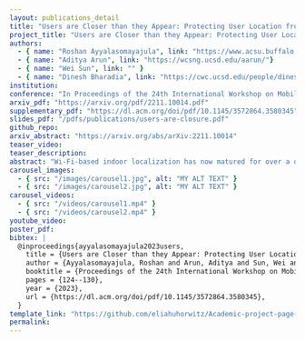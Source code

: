 ```yaml
---
layout: publications_detail
title: "Users are Closer than they Appear: Protecting User Location from WiFi APs"
project_title: "Users are Closer than they Appear: Protecting User Location from WiFi APs"
authors:
  - { name: "Roshan Ayyalasomayajula", link: "https://www.acsu.buffalo.edu/~roshana/"}
  - { name: "Aditya Arun", link: "https://wcsng.ucsd.edu/aarun/"}
  - { name: "Wei Sun", link: "" }
  - { name: "Dinesh Bharadia", link: "https://cwc.ucsd.edu/people/dinesh-bharadia" }
institution: 
conference: "In Proceedings of the 24th International Workshop on Mobile Computing Systems and Applications, 2023"
arxiv_pdf: "https://arxiv.org/pdf/2211.10014.pdf"
supplementary_pdf: "https://dl.acm.org/doi/pdf/10.1145/3572864.3580345"
slides_pdf: "/pdfs/publications/users-are-closure.pdf"
github_repo: 
arxiv_abstract: "https://arxiv.org/abs/arXiv:2211.10014"
teaser_video: 
teaser_description:
abstract: "Wi-Fi-based indoor localization has now matured for over a decade. Most of the current localization algorithms rely on the Wi-Fi access points (APs) in the enterprise network to localize the Wi-Fi user accurately. Thus, the Wi-Fi user’s location information could be easily snooped by an attacker listening through a compromised Wi-Fi AP. With indoor localization and navigation being the next step towards automation, it is important to give users the capability to defend against such attacks. In this paper, we present MIRAGE, a system that can utilize the downlink physical layer information to create a defense against an attacker snooping on a Wi-Fi user’s location information. MIRAGE achieves this by utilizing the beamforming capability of the transmitter that is already part of the Wi-Fi standard protocols. With this initial idea, we have demonstrated that the user can obfuscate his/her location from the Wi-Fi AP always with no compromise to the throughput of the existing Wi-Fi communication system through the real-world prototype, and reduce the user location accuracy of the attacker from 2.3m to more than 10m through simulation."
carousel_images:
  - { src: "/images/carousel1.jpg", alt: "MY ALT TEXT" }
  - { src: "/images/carousel2.jpg", alt: "MY ALT TEXT" }
carousel_videos:
  - { src: "/videos/carousel1.mp4" }
  - { src: "/videos/carousel2.mp4" }
youtube_video:
poster_pdf:
bibtex: |
  @inproceedings{ayyalasomayajula2023users,
    title = {Users are Closer than they Appear: Protecting User Location from WiFi APs},
    author = {Ayyalasomayajula, Roshan and Arun, Aditya and Sun, Wei and Bharadia, Dinesh},
    booktitle = {Proceedings of the 24th International Workshop on Mobile Computing Systems and Applications},
    pages = {124--130},
    year = {2023},
    url = {https://dl.acm.org/doi/pdf/10.1145/3572864.3580345},
  }
template_link: "https://github.com/eliahuhorwitz/Academic-project-page-template"
permalink:
---
```


